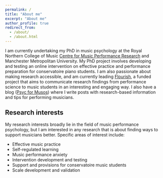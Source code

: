 ```yaml
---
permalink: /
title: "About me"
excerpt: "About me"
author_profile: true
redirect_from: 
  - /about/
  - /about.html
---
```


I am currently undertaking my PhD in music psychology at the Royal Northern College of Music [Centre for Music Performance Research](https://www.rncm.ac.uk/research/research-centres-rncm/centre-for-music-performance-research/) and Manchester Metropolitan University. My PhD project involves developing and testing an online intervention on effective practice and performance preparation for conservatoire piano students. I am also passionate about making research accessible, and am currently leading [Flourish](https://musiciansflourish.org/), a funded project that aims to communicate research findings from performance science to music students in an interesting and engaging way. I also have a blog (<a href="https://psycformusos.com/" target="_blank">Psyc for Musos</a>) where I write posts with research-based information and tips for performing musicians.

## Research interests

My research interests broadly lie in the field of music performance psychology, but I am interested in any research that is about finding ways to support musicians better. Specific areas of interest include:

- Effective music practice
- Self-regulated learning
- Music performance anxiety
- Intervention development and testing
- Support and provisions for conservatoire music students
- Scale development and validation